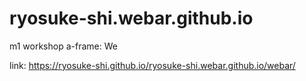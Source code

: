 # ryosuke-shi.webar.github.io
m1 workshop a-frame: We

link: https://ryosuke-shi.github.io/ryosuke-shi.webar.github.io/webar/
